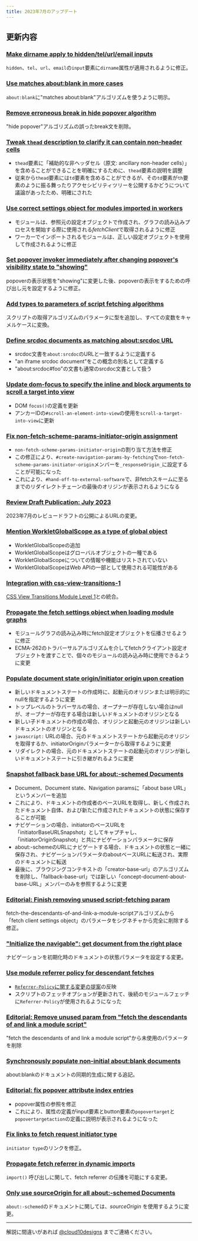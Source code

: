```yaml
---
title: 2023年7月のアップデート
---
```


## 更新内容

### [Make dirname apply to hidden/tel/url/email inputs](https://github.com/whatwg/html/pull/9490)

`hidden`、`tel`、`url`、`email`の`input`要素に`dirname`属性が適用されるように修正。

### [Use matches about:blank in more cases](https://github.com/whatwg/html/pull/9558)

`about:blank`に"matches about:blank"アルゴリズムを使うように明示。

### [Remove erroneous break in hide popover algorithm](https://github.com/whatwg/html/pull/9528)

"hide popover"アルゴリズムの誤ったbreak文を削除。

### [Tweak `thead` description to clarify it can contain non-header cells](https://github.com/whatwg/html/pull/9552)

- `thead`要素に「補助的な非ヘッダセル（原文: ancillary non-header cells）」を含めることができることを明確にするために、`thead`要素の説明を調整
- 従来から`thead`要素には`td`要素を含めることができるが、その`td`要素が`th`要素のように振る舞ったりアクセシビリティツリーを公開するかどうについて議論があったため、明確にされた

### [Use correct settings object for modules imported in workers](https://github.com/whatwg/html/pull/9541)

- モジュールは、参照元の設定オブジェクトで作成され、グラフの読み込みプロセスを開始する際に使用される*fetchClient*で取得されるように修正
- ワーカーでインポートされるモジュールは、正しい設定オブジェクトを使用して作成されるように修正

### [Set popover invoker immediately after changing popover's visibility state to "showing"](https://github.com/whatwg/html/pull/9481)

popoverの表示状態を"showing"に変更した後、popoverの表示をするための呼び出し元を設定するように修正。

### [Add types to parameters of script fetching algorithms](https://github.com/whatwg/html/pull/9530)

スクリプトの取得アルゴリズムのパラメータに型を追加し、すべての変数をキャメルケースに変換。

### [Define srcdoc documents as matching about:srcdoc URL](https://github.com/whatwg/html/pull/9534)

- srcdoc文書を`about:srcdoc`のURLと一致するように定義する
- "an iframe srcdoc document"をこの概念の別名として定義する
- "about:srcdoc#foo"の文書も通常のsrcdoc文書として扱う

### [Update dom-focus to specify the inline and block arguments to scroll a target into view](https://github.com/whatwg/html/pull/9527)

- DOM `focus()`の定義を更新
- アンカーIDの`#scroll-an-element-into-view`の使用を`scroll-a-target-into-view`に更新

### [Fix non-fetch-scheme-params-initiator-origin assignment](https://github.com/whatwg/html/pull/9532)

- `non-fetch-scheme-params-initiator-origin`の割り当て方法を修正
- この修正により、`#create-navigation-params-by-fetching`で`non-fetch-scheme-params-initiator-origin`メンバーを`_responseOrigin_`に設定することが可能になった
- これにより、`#hand-off-to-external-software`で、非fetchスキームに至るまでのリダイレクトチェーンの最後のオリジンが表示されるようになる

### [Review Draft Publication: July 2023](https://github.com/whatwg/html/pull/9523)

2023年7月のレビュードラフトの公開によるURLの変更。

### [Mention WorkletGlobalScope as a type of global object](https://github.com/whatwg/html/pull/9529)

- WorkletGlobalScopeの追加
- WorkletGlobalScopeはグローバルオブジェクトの一種である
- WorkletGlobalScopeについての情報や機能はリストされていない
- WorkletGlobalScopeはWeb APIの一部として使用される可能性がある

### [Integration with css-view-transitions-1](https://github.com/whatwg/html/pull/9524)

[CSS View Transitions Module Level 1](https://drafts.csswg.org/css-view-transitions-1/#monkey-patch-to-rendering-algorithm)との統合。

### [Propagate the fetch settings object when loading module graphs](https://github.com/whatwg/html/pull/9520)

- モジュールグラフの読み込み時にfetch設定オブジェクトを伝播させるように修正
- ECMA-262のトラバーサルアルゴリズムを介してfetchクライアント設定オブジェクトを渡すことで、個々のモジュールの読み込み時に使用できるように変更

### [Populate document state origin/initiator origin upon creation](https://github.com/whatwg/html/pull/9494)

- 新しいドキュメントステートの作成時に、起動元のオリジンまたは明示的にnullを指定するように変更
- トップレベルのトラバーサルの場合、オープナーが存在しない場合はnullが、オープナーが存在する場合は新しいドキュメントのオリジンとなる
- 新しい子ドキュメントの作成の場合、オリジンと起動元のオリジンは新しいドキュメントのオリジンとなる
- `javascript:` URLの場合、元のドキュメントステートから起動元のオリジンを取得するか、initiatorOriginパラメーターから取得するように変更
- リダイレクトの場合、元のドキュメントステートの起動元のオリジンが新しいドキュメントステートに引き継がれるように変更

### [Snapshot fallback base URL for about:-schemed Documents](https://github.com/whatwg/html/pull/9464)

- Document、Document state、Navigation paramsに「about base URL」というメンバーを追加
- これにより、ドキュメントの作成者のベースURLを取得し、新しく作成されたドキュメント自体、および新たに作成されたドキュメントの状態に保存することが可能
- ナビゲーションの場合、initiatorのベースURLを「initiatorBaseURLSnapshot」としてキャプチャし、「initiatorOriginSnapshot」と共にナビゲーションパラメータに保存
- about:-schemeのURLにナビゲートする場合、ドキュメントの状態と一緒に保存され、ナビゲーションパラメータのaboutベースURLに転送され、実際のドキュメントに転送
- 最後に、ブラウジングコンテキストの「creator-base-url」のアルゴリズムを削除し、「fallback-base-url」では新しい「concept-document-about-base-URL」メンバーのみを参照するように変更

### [Editorial: Finish removing unused script-fetching param](https://github.com/whatwg/html/pull/9510)

fetch-the-descendants-of-and-link-a-module-scriptアルゴリズムから「fetch client settings object」のパラメータをシグネチャから完全に削除する修正。

### ["Initialize the navigable": get document from the right place](https://github.com/whatwg/html/pull/9511)

ナビゲーションを初期化時のドキュメントの状態パラメータを設定する変更。

### [Use module referrer policy for descendant fetches](https://github.com/whatwg/html/pull/9210)

- [`Referrer-Policy`に関する変更の提案](https://github.com/w3c/webappsec-referrer-policy/issues/111)の反映
- スクリプトのフェッチオプションが更新されて、後続のモジュールフェッチに`Referrer-Policy`が使用されるようになった

### [Editorial: Remove unused param from "fetch the descendants of and link a module script"](https://github.com/whatwg/html/pull/9508)

"fetch the descendants of and link a module script"から未使用のパラメータを削除

### [Synchronously populate non-initial about:blank documents](https://github.com/whatwg/html/pull/9463)

about:blankのドキュメントの同期的生成に関する追記。

### [Editorial: fix popover attribute index entries](https://github.com/whatwg/html/pull/9483)

- popover属性の参照を修正
- これにより、属性の定義がinput要素とbutton要素の`popovertarget`と`popovertargetaction`の定義に説明が表示されるようになった

### [Fix links to fetch request initiator type](https://github.com/whatwg/html/pull/9484)

`initiator type`のリンクを修正。

### [Propagate fetch referrer in dynamic imports](https://github.com/whatwg/html/pull/9407)

`import()` 呼び出しに関して、fetch referrer の伝播を可能にする変更。

### [Only use sourceOrigin for all about:-schemed Documents](https://github.com/whatwg/html/pull/9465)

`about:-schemed`のドキュメントに関しては、_sourceOrigin_ を使用するように変更。

---

解説に間違いがあれば [@cloud10designs](https://twitter.com/cloud10designs) までご連絡ください。
